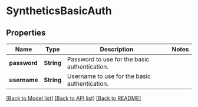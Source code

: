 # SyntheticsBasicAuth

## Properties

Name | Type | Description | Notes
------------ | ------------- | ------------- | -------------
**password** | **String** | Password to use for the basic authentication. | 
**username** | **String** | Username to use for the basic authentication. | 

[[Back to Model list]](../README.md#documentation-for-models) [[Back to API list]](../README.md#documentation-for-api-endpoints) [[Back to README]](../README.md)


